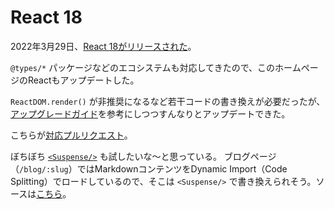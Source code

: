 # React 18

2022年3月29日、[React 18がリリースされた](https://reactjs.org/blog/2022/03/29/react-v18.html)。

`@types/*` パッケージなどのエコシステムも対応してきたので、このホームページのReactもアップデートした。

`ReactDOM.render()` が非推奨になるなど若干コードの書き換えが必要だったが、[アップグレードガイド](https://reactjs.org/blog/2022/03/08/react-18-upgrade-guide.html)を参考にしつつすんなりとアップデートできた。

こちらが[対応プルリクエスト](https://github.com/ybiquitous/homepage/pull/834)。

ぼちぼち [`<Suspense/>`](https://reactjs.org/docs/react-api.html#reactsuspense) も試したいな〜と思っている。
ブログページ（`/blog/:slug`）ではMarkdownコンテンツをDynamic Import（Code Splitting）でロードしているので、そこは `<Suspense/>` で書き換えられそう。ソースは[こちら](https://github.com/ybiquitous/homepage/blob/c061d531bfe1eb1d026364e758b44fb149028ff4/src/blog/index.js#L8)。
